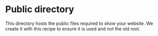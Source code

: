 # Public directory

This directory hosts the public files required to show your website. We create it with this recipe to ensure it is used and not the old root.